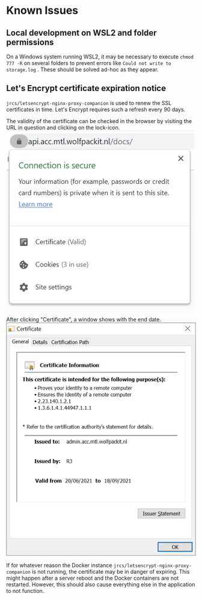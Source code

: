 # Known Issues

## Local development on WSL2 and folder permissions

On a Windows system running WSL2, it may be necessary to execute `chmod 777 -R` on several folders to prevent errors
like `Could not write to storage.log` . These should be solved ad-hoc as they appear.

## Let's Encrypt certificate expiration notice

`jrcs/letsencrypt-nginx-proxy-companion` is used to renew the SSL certificates in time. Let's Encrypt requires such a
refresh every 90 days.

The validity of the certificate can be checked in the browser by visiting the URL in question and clicking on the
lock-icon.
![How to check certificate validity](assets/chrome_lock_icon.png)

After clicking "Certificate", a window shows with the end date.
![Certificate details](assets/certificate_validity.png)

If for whatever reason the Docker instance `jrcs/letsencrypt-nginx-proxy-companion` is not running, the certificate may
be in danger of expiring. This might happen after a server reboot and the Docker containers are not restarted. However,
this should also cause everything else in the application to not function.